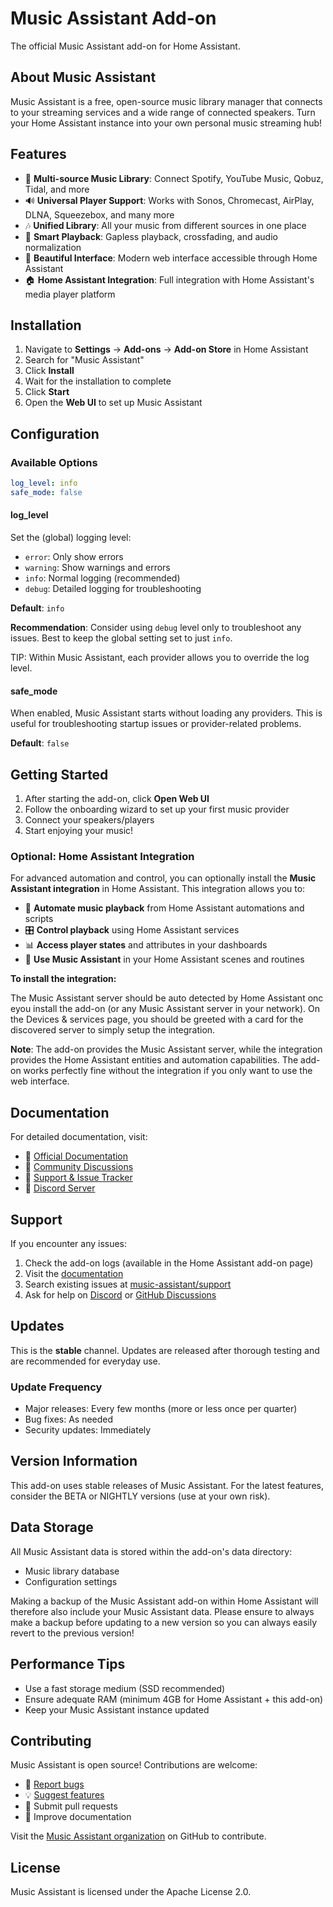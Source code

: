 # Music Assistant Add-on

The official Music Assistant add-on for Home Assistant.

## About Music Assistant

Music Assistant is a free, open-source music library manager that connects to your streaming services and a wide range of connected speakers. Turn your Home Assistant instance into your own personal music streaming hub!

## Features

- 🎵 **Multi-source Music Library**: Connect Spotify, YouTube Music, Qobuz, Tidal, and more
- 🔊 **Universal Player Support**: Works with Sonos, Chromecast, AirPlay, DLNA, Squeezebox, and many more
- 🎶 **Unified Library**: All your music from different sources in one place
- 🎯 **Smart Playback**: Gapless playback, crossfading, and audio normalization
- 📱 **Beautiful Interface**: Modern web interface accessible through Home Assistant
- 🏠 **Home Assistant Integration**: Full integration with Home Assistant's media player platform

## Installation

1. Navigate to **Settings** → **Add-ons** → **Add-on Store** in Home Assistant
2. Search for "Music Assistant"
3. Click **Install**
4. Wait for the installation to complete
5. Click **Start**
6. Open the **Web UI** to set up Music Assistant

## Configuration

### Available Options

```yaml
log_level: info
safe_mode: false
```

#### log_level

Set the (global) logging level:

- `error`: Only show errors
- `warning`: Show warnings and errors
- `info`: Normal logging (recommended)
- `debug`: Detailed logging for troubleshooting

**Default**: `info`

**Recommendation**: Consider using `debug` level only to troubleshoot any issues.
Best to keep the global setting set to just `info`.

TIP: Within Music Assistant, each provider allows you to override the log level.

#### safe_mode

When enabled, Music Assistant starts without loading any providers. This is useful for troubleshooting startup issues or provider-related problems.

**Default**: `false`

## Getting Started

1. After starting the add-on, click **Open Web UI**
2. Follow the onboarding wizard to set up your first music provider
3. Connect your speakers/players
4. Start enjoying your music!

### Optional: Home Assistant Integration

For advanced automation and control, you can optionally install the **Music Assistant integration** in Home Assistant. This integration allows you to:

- 🤖 **Automate music playback** from Home Assistant automations and scripts
- 🎛️ **Control playback** using Home Assistant services
- 📊 **Access player states** and attributes in your dashboards
- 🎵 **Use Music Assistant** in your Home Assistant scenes and routines

**To install the integration:**

The Music Assistant server should be auto detected by Home Assistant onc eyou install the add-on (or any Music Assistant server in your network). On the Devices & services page, you should be greeted with a card for the discovered server to simply setup the integration.

**Note**: The add-on provides the Music Assistant server, while the integration provides the Home Assistant entities and automation capabilities. The add-on works perfectly fine without the integration if you only want to use the web interface.

## Documentation

For detailed documentation, visit:

- 📖 [Official Documentation](https://music-assistant.io)
- 💬 [Community Discussions](https://github.com/orgs/music-assistant/discussions)
- 🐛 [Support & Issue Tracker](https://github.com/music-assistant/support)
- 💭 [Discord Server](https://discord.gg/PZQ6RWbfeS)

## Support

If you encounter any issues:

1. Check the add-on logs (available in the Home Assistant add-on page)
2. Visit the [documentation](https://music-assistant.io)
3. Search existing issues at [music-assistant/support](https://github.com/music-assistant/support)
4. Ask for help on [Discord](https://discord.gg/PZQ6RWbfeS) or [GitHub Discussions](https://github.com/orgs/music-assistant/discussions)

## Updates

This is the **stable** channel. Updates are released after thorough testing and are recommended for everyday use.

### Update Frequency

- Major releases: Every few months (more or less once per quarter)
- Bug fixes: As needed
- Security updates: Immediately

## Version Information

This add-on uses stable releases of Music Assistant. For the latest features, consider the BETA or NIGHTLY versions (use at your own risk).

## Data Storage

All Music Assistant data is stored within the add-on's data directory:

- Music library database
- Configuration settings

Making a backup of the Music Assistant add-on within Home Assistant will therefore also include your Music Assistant data. Please ensure to always make a backup before updating to a new version so you can always easily revert to the previous version!

## Performance Tips

- Use a fast storage medium (SSD recommended)
- Ensure adequate RAM (minimum 4GB for Home Assistant + this add-on)
- Keep your Music Assistant instance updated

## Contributing

Music Assistant is open source! Contributions are welcome:

- 🐛 [Report bugs](https://github.com/music-assistant/support)
- 💡 [Suggest features](https://github.com/orgs/music-assistant/discussions)
- 🔧 Submit pull requests
- 📝 Improve documentation

Visit the [Music Assistant organization](https://github.com/music-assistant) on GitHub to contribute.

## License

Music Assistant is licensed under the Apache License 2.0.

